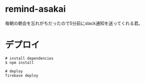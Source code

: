 # remind-asakai

毎朝の朝会を忘れがちだったので5分前にslack通知を送ってくれる君。

# デプロイ
```
# install dependencies
$ npm install

# deploy
firebase deploy
```
